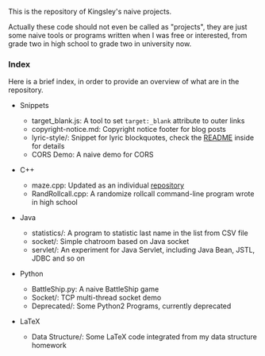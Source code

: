This is the repository of Kingsley's naive projects.

Actually these code should not even be called as "projects", they are just some naive tools or programs written when I was free or interested, from grade two in high school to grade two in university now.

### Index
Here is a brief index, in order to provide an overview of what are in the repository.

- Snippets
  - target_blank.js: A tool to set `target:_blank` attribute to outer links
  - copyright-notice.md: Copyright notice footer for blog posts
  - lyric-style/: Snippet for lyric blockquotes, check the [README](./Snippets/lyric-style/README.md) inside for details
  - CORS Demo: A naive demo for CORS

- C++
  - maze.cpp: Updated as an individual [repository](https://github.com/KingsleyXie/Maze)
  - RandRollcall.cpp: A randomize rollcall command-line program wrote in high school

- Java
  - statistics/: A program to statistic last name in the list from CSV file
  - socket/: Simple chatroom based on Java socket
  - servlet/: An experiment for Java Servlet, including Java Bean, JSTL, JDBC and so on

- Python
  - BattleShip.py: A naive BattleShip game
  - Socket/: TCP multi-thread socket demo
  - Deprecated/: Some Python2 Programs, currently deprecated

- LaTeX
  - Data Structure/: Some LaTeX code integrated from my data structure homework
